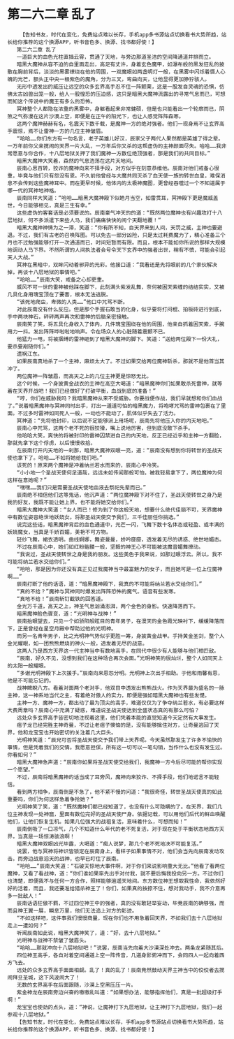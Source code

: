 # 第二六二章 乱了
        【告知书友，时代在变化，免费站点难以长存，手机app多书源站点切换看书大势所趋，站长给你推荐的这个换源APP，听书音色多、换源、找书都好使！】
       第二六二章 乱了
       一道巨大的血色光柱直插云霄，贯通了天地，与旁边那道圣洁的空间降通道并排而立。
       暗黑大魔神从容不迫的自里面走出，高足有丈许，身着玄色魔甲，如瀑布般的黑发狂乱的披散在胸前背后，淡淡的黑雾缭绕在他的周围，一双魔眼如两盏明灯一般，在黑雾中闪烁着慑人心魄的光芒，额头正中央一根紫色的魔角，分为三叉，弯曲向天，让他显得更加狰狞骇人。
       无形中透发出的威压让远空的众多玄界高手忍不住一阵颤栗，这是一股发自灵魂的恐惧，仿佛太古凶兽出笼一般，给人一股惶恐的压迫感，这只是暗黑大魔神流露出的寻常气息而已，可想而知这个传说中的魔王有多么的恐怖。
       冥神整个人都隐在浓重的黑雾中，身躯看起来非常健硕，但是也只能看出一个轮廓而已，阴煞之气弥漫在这片沙漠上空，即便是在正午的阳光下，也让人感觉阵阵森寒。
       这两个魔神赫赫有名，名震天下数千载，是魔神一方的绝对强者。他们一现身焉不让玄界高手震惊，焉不让雷神一方的几位主神皱眉。
       “哈哈……你们东方有一句名言，老子英雄儿好汉，辰家父子两代人果然都是英雄了得之辈。一万年前你父亲搅闹的天界一片大乱，一万年后你又杀的这帮虚伪的主神颜面尽失。哈哈……我非常愿意与你合作，十八层地狱关押了我们魔神一方数位绝顶强者，那是我们的共同目标。”
       暗黑大魔神大笑着，森然的气息浩荡在这片天地间。
       辰南心思百转，狡诈的魔神向来不择手段，对方似乎在刻意恭维他。辰南对他们戒备心很重，毕竟与他们只有怨没有恩。不久前他曾经与大魔共同灭杀了血天使一族的转世血皇，难保消息不会传到这些魔神耳中。而在更早时候，他体内的太极神魔图，更曾经吞噬过一个不知道属于哪一代的冥神地神格。
       辰南同样大笑道：“哈哈……暗黑大魔神殿下似皓月当空，如雷贯耳，冥神殿下更是魔威盖世，今日能够相见，真是三生有幸。”
       这些虚伪的客套话是必须要说的。辰南豪气冲天的的道：“既然两位魔神也有兴趣攻打十八层地狱，何不多派遣下来些人马，我们痛痛快快的闹个天翻地覆！”
       暗黑大魔神神情为之一滞，笑道：“你有所不知，自天界来到人间，天罚之威，主神也要避退。不过，我们有古老的召唤阵图。可以免去一部分凶险，只是太过耗费魔力了，精心准备三个月也不过勉强能够打开一次通道而已，时间短暂而有限。而且，根本不能如你所说的那样大规模地调动人马下界。不然所谓的人间执法者会号令天下玄界中的强者出世，稍有不慎，可能会引起天人大战。”
       冥神在黑暗中，双眸闪动着邪异的光彩。他接口道：“我看还是先将眼前的几个家伙解决掉，再谈十八层地狱的事情吧。”
       “哈哈……”辰南大笑，戒备之心却更重。
       威风不可一世的雷神被他踩在脚下，此刻满头紫发乱舞，奈何被困天索缠的结结实实，又被几具化身用瑰宝顶在了要害，根本无法逃脱。
       “该死地爬虫，卑微的人类……”他口中咒骂不断。
       对此辰南没有什么反应。但是那个手握石敢当的化身，似乎要将打闷棍、拍板砖进行到底，手中两块神石，砰砰两声再次和雷神的后脑亲密接触。
       辰南笑了笑，将五具化身收入了体内，几件瑰宝围绕在他的周围，他亲自抓着困天索，手腕用力一抖。发出阵阵哗啦啦地响声。令在场众人的心脏随着震颤不已。
       他猛力一甩，将被捆缚的雷神砸到了暗黑大魔神的脚下。笑道：“送给两位殿下一份大礼，要杀要剐随你们。”
       遗祸江东。
       如果辰南真地杀了一个主神，麻烦太大了。不过如果交给两位魔神斩杀，那就不是他首当其冲了。
       两位魔神一阵皱眉，而高天之上的几位主神更是惊怒无比。
       这个时候，一个身披黄金战衣的主神在高空大喝道：“暗黑魔神你们如果敢杀死雷神，就等着在天界开战吧！我们已经做好了打破平衡，血战到底的准备！”
       “哼，你们在威胁我吗？我暗黑魔神从来不受威胁。你要战便作战，我们早就想和你们血战了。”说着暗黑魔神与冥神同时出手，打出一道道可怕的暗黑魔力，将咆哮咒骂的雷神包裹在了里面。不过多时雷神如同死人一般，一动也不能动了，肌体似乎失去了活力。
       冥神道：“先将他封印，以后说不定能够派上用场呢，辰南先将他压入你的内天地吧。”
       辰南心中咒骂，这两个老不死的很狡猾，嘴上说地厉害，但到底没敢下杀手。
       他哈哈大笑，爽快的将被封印的雷神囚禁进自己的内天地，反正已经近乎和主神一方翻脸，那就先拿下这个俘虏，以后慢慢收拾。
       在辰南打开内天地的一刹那，暗黑大魔神双眼一亮，道：“辰南没有想到你将转世的圣战天使也拿下了。哈哈……不如将她给我们吧。”
       该死的！原来两个魔神是冲着纳兰若水而来的，辰南心中冷笑。
       “小小地一个圣战天使何足道哉，远远未如传闻那般可怕，被我轻易拿下了，两位魔神为何这样在意她呢？”
       “嘿嘿……我们只是需要圣战天使地血液去祭祀先辈而已。”
       辰南绝不相信他们这等鬼话，他沉声道：“两位魔神殿下对不住了，圣战天使转世之身乃是我的好友，我既不能让她上界，也不能将她交给你们。”
       暗黑大魔神大笑道：“女人而已！修为到了你这般天地，想要什么绝代佳丽不可，天界魔神中有数位姿容绝世地妖娆女。将那圣战天使交予我们，三千佳丽任你挑选。”
       说完这些话，暗黑魔神背后的血色通道中，光芒一闪，飞舞下数十名体态或轻盈、或丰满的妖娆魔女，当真是千娇百媚，美艳不可方物。
       轻纱飞舞，裙衣透明。曲线婀娜，舞姿曼曼，娇吟靡靡，透发着无尽的诱惑、绝世地媚态。
       不过在辰南心中，她们如红粉骷髅一般，坚毅的神王心不可能被这魔音媚舞撩动。
       “我说过，圣战天使转世之身是我的朋友。这些美色于我来说，如那过眼浮云。所以。我不可能将纳兰若水交给你们。”
       “哈哈，那是因为你还没有真正见过我魔神当中最富魅力的女子，而且她可是一位上位魔神啊……”
       辰南打断了他的话语，道：“暗黑魔神殿下，我真的不可能将纳兰若水交给你们。”
       “真的不给？”魔神与冥神同时爆发出阵阵恐怖的魔气。语音有些发寒。
       “真地不给！”辰南斩钉截铁的回答道。
       金光万千道，高天之上，神圣气息汹涌澎湃，两个金色的身影。快速降落而下。
       暗黑魔神脸色骤变，道：“光明神与战神！”
       辰南抬眼望去，只见一个如骄阳般眩目的青年男子，在漫天的金色霞光映衬下，缓缓降落而下，正是曾经在星空月殿中帮助过他的光明神。
       而另一名青年男子，比之光明神气势似乎更胜一筹，身披黄金战甲。手持黄金圣剑，整个人金光耀眼，如一团熊熊燃烧的神火一般，透发着无尽的战意。
       这两人乃是西方天界这一代主神当中有数地高手，在同代中很少有人能够与他们相匹敌。
       “辰南，好久不见，没想到我们在这种场合再次会面。”光明神笑的很灿烂，整个人如同天上的太阳一般耀眼。
       “多谢光明神殿下上次援手。”辰南向来恩怨分明。光明神上次出手相助。于他和雨馨有恩，他是不可能忘记的。
       战神睥睨八方。看着对面两个老对手，他双目中透发出熊熊战火。作为天界最为盛名的一脉主神，这一神系地当代之主，有着绝对傲人的实力，即便是强如暗黑大魔神也有些发憷。
       主神一方、魔神一方，都出动了最为顶尖的高手，难道仅仅为了争夺纳兰若水，有必要这样大费周章吗？辰南心中充满了疑惑，难道说圣战天使达到全盛状态真的有那么可怕？
       远处众多玄界高手皆密切地注视着这里，他们凭着本能的直觉知道今天定然有大事发生。
       痞子龙已经完胜主神奇曼，不过让老痞子懊恼的是，没有能够擒住对方，让奇曼逃回了天界，他和龙宝宝也开始密切的关注着几大巨头。
       光明神笑道：“辰兄可否将圣战天使交予我们带上天界呢。今天虽然那发生了许多不愉快的事情，但是凭着我们的交情。我愿意担保，所有这一切可以一笔勾销，当作什么也没有发生过。你看如何？”
       暗黑大魔神急声道：“辰南你如果将圣战天使交给我们，我魔神一方今后尽可能的帮你实现一个愿望。”
       不过，辰南将暗黑魔神的话当成了耳旁风，魔神向来狡诈、不择手段，他们地诺言不能轻信。
       看到两方相争，辰南倒是不急了，他不紧不慢的问道：“我很奇怪，转世圣战天使真的如此重要吗，你们为何这样急着争抢她？”
       光明神笑了笑，道：“既然魔神们都已经知道了，也没有什么可隐瞒的了。在天界，我们几位主神发现一处神窟，里面有数位完好的圣战天使尸身。依据记载，可以用他们后代的鲜血唤醒他们，让他们恢复生机。如果几位强大的战祖复活，意味着什么，可想而知！”
       辰南倒吸了一口凉气，几个不知道什么年代的老不死复活，对于现在处于平衡状态地西方天界，当真是一场惊涛骇浪啊！
       暗黑大魔神双眼凶光毕露，大喝道：“痴人说梦，那几个老不死地决不可能复活。”
       说罢，他与冥神将神识皆锁定在辰南身上，看样子如果事情不对，他们会当先向辰南发动攻击。而旁边战意滔天的战神，也早已盯住了辰南。
       “哈哈……”辰南大笑道：“石破天惊地大事件啊，对于你们来说影响重大无比。”他看了看两位魔神，又看了看战神，道：“你们谁如果率先出手对付我，就不要后悔我投向另一方。不过你们也清楚，即便我不与任何一方合作，照样能够逍遥天地间。东方数位神王想取我性命，我依然好好的活着，而且，我还要准给猎杀神王了！你们，如果真的按捺不住，想对我动手，我不介意再多一批敌人！”
       辰南话语狂傲不羁，不过四位神王中的强者，真的没有敢轻举妄动，毕竟辰南的确够强，而而且神王翼一展，瞬息万里，他们无法追上对方的影迹。
       “不如这样吧，这件事我们慢慢商量，现在你们也不用急着回天界，不如我们去十八层地狱走上一遭如何？”
       听闻辰南如此说，暗黑大魔神笑了，道：“好，去十八层地狱。”
       光明神与战神不禁皱了皱眉头。
       “哈哈……那就冲向十八层地狱吧！”说罢，辰南当先向着大沙漠深处冲去。两条龙紧随其后。
       四位神王高手，各自对着空间通道上空一阵传音，几道身影俯冲而下，会同四人一起向着西方飞去。
       远处的众多玄界高手面面相觑。乱了！真的乱了！辰南竟然鼓动天界主神当中的佼佼者去搅闹拜旦圣城，这下风波闹大了！
       无数的玄界高手在后面跟随，沙漠上空黑压压一片。
       紫金神龙在辰南旁边兴奋的嗷嗷乱叫道：“如果想办法，能够指挥他们，真是一批超级打手啊！”
       龙宝宝也使劲的点头，道：“神说，让魔神打下九层地狱，让主神打下九层地狱，我们一起参观十八层地狱。”
       【告知书友，时代在变化，免费站点难以长存，手机app多书源站点切换看书大势所趋，站长给你推荐的这个换源APP，听书音色多、换源、找书都好使！】